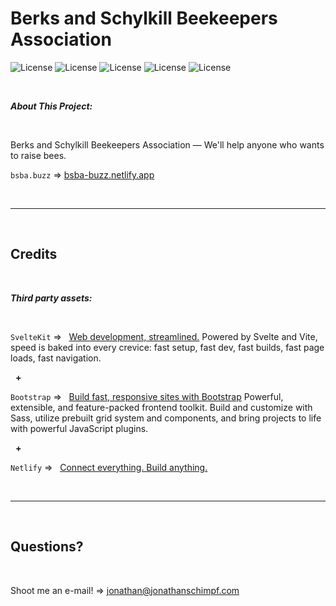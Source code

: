 # Berks and Schylkill Beekeepers Association

  
![License](https://img.shields.io/static/v1?label=Language&message=JavaScript&color=yellow)
![License](https://img.shields.io/static/v1?label=Language&message=HTML5&color=orange) ![License](https://img.shields.io/static/v1?label=Language&message=CSS3&color=blue) ![License](https://img.shields.io/static/v1?label=Framework&message=SvelteKit&color=green) 
![License](https://img.shields.io/static/v1?label=Framework&message=React-Bootstrap&color=pink)

<p>&nbsp;<p>

<strong><em>About This Project:</strong></em>

<p>&nbsp;<p>

Berks and Schylkill Beekeepers Association — We'll help anyone who wants to raise bees.

`bsba.buzz` => [bsba-buzz.netlify.app](https://bsba-buzz.netlify.app)

<p>&nbsp;<p>

------
<p>&nbsp;<p>

## Credits

<p>&nbsp;<p>

<strong><em>Third party assets:</strong></em>

<p>&nbsp;</p>

`SvelteKit` =>‏‏‎ ‎ ‏‏‎ ‎[Web development, streamlined.](https://kit.svelte.dev/) Powered by Svelte and Vite, speed is baked into every crevice: fast setup, fast dev, fast builds, fast page loads, fast navigation.

<p>&nbsp;‏‏‎‏‏‎ ‎<strong>+</strong></p>

`Bootstrap` =>‏‏‎ ‎ ‏‏‎ ‎[Build fast, responsive sites with Bootstrap](https://getbootstrap.com/) Powerful, extensible, and feature-packed frontend toolkit. Build and customize with Sass, utilize prebuilt grid system and components, and bring projects to life with powerful JavaScript plugins.

<p>&nbsp;‏‏‎‏‏‎ ‎<strong>+</strong></p>

`Netlify` =>‏‏‎ ‎ ‏‏‎ ‎[Connect everything. Build anything.](https://www.netlify.com/)

<p>&nbsp;<p>

---

<p>&nbsp;<p>

## Questions?

<p>&nbsp;<p>

Shoot me an e-mail! => jonathan@jonathanschimpf.com

<p>&nbsp;<p>

